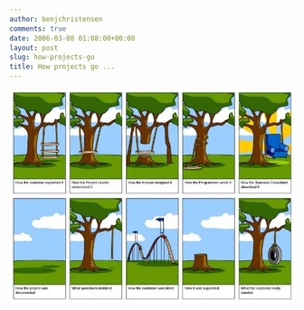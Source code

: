 ```yaml
---
author: benjchristensen
comments: true
date: 2006-03-08 01:08:00+00:00
layout: post
slug: how-projects-go
title: How projects go ...
---
```


<img src="images/software-project.jpg">
